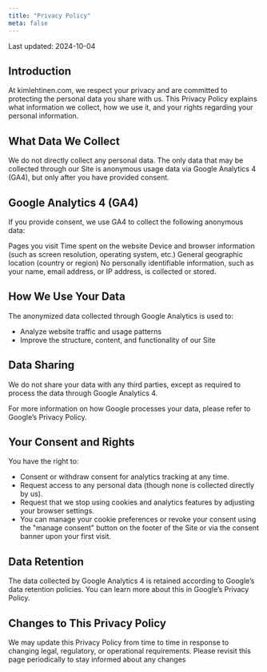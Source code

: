 ```yaml
---
title: "Privacy Policy"
meta: false
---
```


Last updated: 2024-10-04

## Introduction

At kimlehtinen.com, we respect your privacy and are committed to protecting the personal data you share with us. This Privacy Policy explains what information we collect, how we use it, and your rights regarding your personal information.

## What Data We Collect

We do not directly collect any personal data. The only data that may be collected through our Site is anonymous usage data via Google Analytics 4 (GA4), but only after you have provided consent.

## Google Analytics 4 (GA4)

If you provide consent, we use GA4 to collect the following anonymous data:

Pages you visit
Time spent on the website
Device and browser information (such as screen resolution, operating system, etc.)
General geographic location (country or region)
No personally identifiable information, such as your name, email address, or IP address, is collected or stored.

## How We Use Your Data

The anonymized data collected through Google Analytics is used to:

- Analyze website traffic and usage patterns
- Improve the structure, content, and functionality of our Site

## Data Sharing

We do not share your data with any third parties, except as required to process the data through Google Analytics 4.

For more information on how Google processes your data, please refer to Google’s Privacy Policy.

## Your Consent and Rights

You have the right to:

- Consent or withdraw consent for analytics tracking at any time.
- Request access to any personal data (though none is collected directly by us).
- Request that we stop using cookies and analytics features by adjusting your browser settings.
- You can manage your cookie preferences or revoke your consent using the "manage consent" button on the footer of the Site or via the consent banner upon your first visit.

## Data Retention

The data collected by Google Analytics 4 is retained according to Google’s data retention policies. You can learn more about this in Google’s Privacy Policy.

## Changes to This Privacy Policy

We may update this Privacy Policy from time to time in response to changing legal, regulatory, or operational requirements. Please revisit this page periodically to stay informed about any changes
